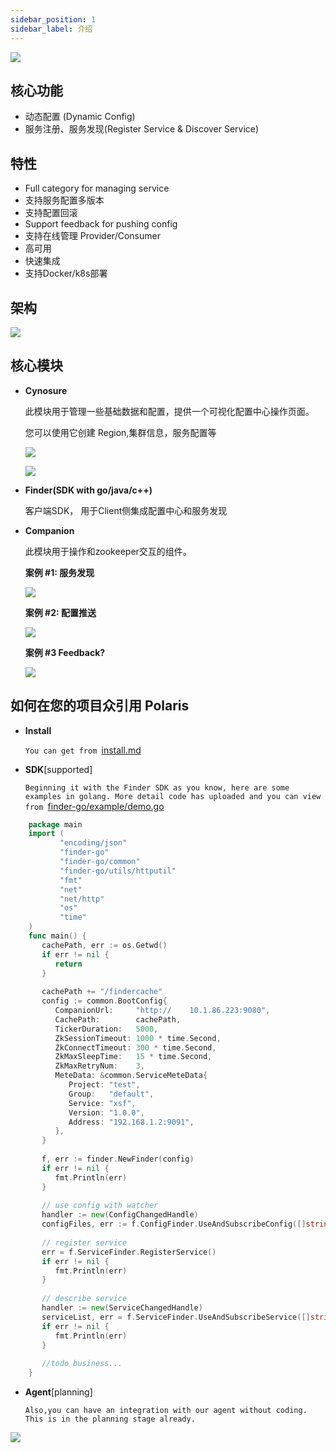 ```yaml
---
sidebar_position: 1
sidebar_label: 介绍
---
```

![](img/polaris-w.png)

## 核心功能
- 动态配置 (Dynamic Config)
- 服务注册、服务发现(Register Service & Discover Service)

## 特性
- Full category for managing service
- 支持服务配置多版本
- 支持配置回滚
- Support feedback for pushing config
- 支持在线管理 Provider/Consumer
- 高可用
- 快速集成
- 支持Docker/k8s部署

## 架构
![](img/15138432239107.jpg)

## 核心模块
- **Cynosure**

  此模块用于管理一些基础数据和配置，提供一个可视化配置中心操作页面。

  您可以使用它创建 Region,集群信息，服务配置等
  
  ![](img/polaris.png)


  ![](img/15138461728383.jpg)

- **Finder(SDK with go/java/c++)**

  客户端SDK， 用于Client侧集成配置中心和服务发现  

- **Companion**

  此模块用于操作和zookeeper交互的组件。 
  
  **案例 #1: 服务发现**

  ![](img/15138469634925.jpg)

  **案例 #2: 配置推送**

  ![](img/15138470006112.jpg)

  **案例 #3 Feedback?**

  ![](img/15138470283686.jpg)



## 如何在您的项目众引用 **Polaris**

- **Install**

  `You can get from `[install.md](install.md)


- **SDK**[supported]

  `Beginning it with the Finder SDK as you know, here are some examples in golang. More detail code has uploaded and you can view from `[finder-go/example/demo.go](http://git.xfyun.cn/AIaaS/finder-go/src/master/example/demo.go)

```go
    package main
    import (
	       "encoding/json"
	       "finder-go"
	       "finder-go/common"
	       "finder-go/utils/httputil"
	       "fmt"
	       "net"
	       "net/http"
	       "os"
	       "time"
    )    
    func main() {
       cachePath, err := os.Getwd()
	   if err != nil {
		  return
       }        
        
	   cachePath += "/findercache"
	   config := common.BootConfig{
		  CompanionUrl:     "http://    10.1.86.223:9080",
		  CachePath:        cachePath,
		  TickerDuration:   5000,
		  ZkSessionTimeout: 1000 * time.Second,
		  ZkConnectTimeout: 300 * time.Second,
		  ZkMaxSleepTime:   15 * time.Second,
		  ZkMaxRetryNum:    3,
		  MeteData: &common.ServiceMeteData{
			 Project: "test",
			 Group:   "default",
			 Service: "xsf",
			 Version: "1.0.0",
			 Address: "192.168.1.2:9091",
		  },
	   }	
       
	   f, err := finder.NewFinder(config)
	   if err != nil {
		  fmt.Println(err)
	   }	   
       
	   // use config with watcher
	   handler := new(ConfigChangedHandle)
	   configFiles, err := f.ConfigFinder.UseAndSubscribeConfig([]string{"default.cfg", "xsfc.tmol"}, handler)	   
       
	   // register service 
	   err = f.ServiceFinder.RegisterService()
	   if err != nil {
		  fmt.Println(err)
	   } 	   
       
	   // describe service
	   handler := new(ServiceChangedHandle)
	   serviceList, err = f.ServiceFinder.UseAndSubscribeService([]string{"xsf"}, handler)
	   if err != nil {
		  fmt.Println(err)
	   }	   
       
	   //todo business...
    }
```

- **Agent**[planning]

  `Also,you can have an integration with our agent without coding. This is in the planning stage already.`

![](img/15138545464059.jpg)


